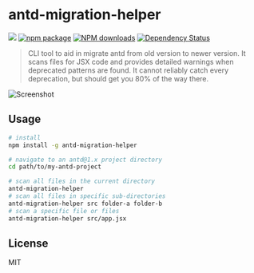 # antd-migration-helper

[![](https://img.shields.io/travis/ant-design/antd-migration-helper.svg?style=flat-square)](https://travis-ci.org/ant-design/antd-migration-helper)
[![npm package](https://img.shields.io/npm/v/antd-migration-helper.svg?style=flat-square)](https://www.npmjs.org/package/antd-migration-helper)
[![NPM downloads](http://img.shields.io/npm/dm/antd-migration-helper.svg?style=flat-square)](https://npmjs.org/package/antd-migration-helper)
[![Dependency Status](https://david-dm.org/ant-design/antd-migration-helper.svg?style=flat-square)](https://david-dm.org/ant-design/antd-migration-helper)

> CLI tool to aid in migrate antd from old version to newer version. It scans files for JSX code and provides detailed warnings when deprecated patterns are found. It cannot reliably catch every deprecation, but should get you 80% of the way there.

![Screenshot](https://gw.alipayobjects.com/zos/rmsportal/XLTKkKowtBUyfjaRuker.png)

## Usage

```bash
# install
npm install -g antd-migration-helper

# navigate to an antd@1.x project directory
cd path/to/my-antd-project

# scan all files in the current directory
antd-migration-helper
# scan all files in specific sub-directories
antd-migration-helper src folder-a folder-b
# scan a specific file or files
antd-migration-helper src/app.jsx
```

## License

MIT
